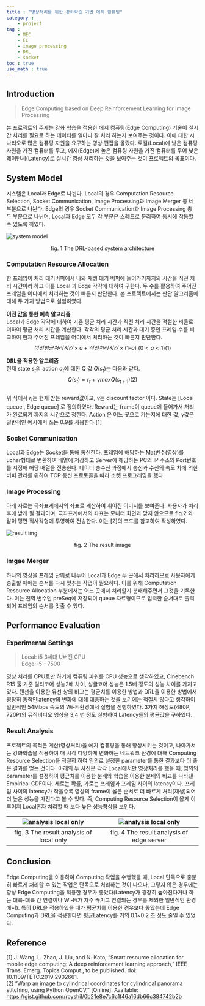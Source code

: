 ```yaml
---
title : "영상처리를 위한 강화학습 기반 에지 컴퓨팅"
category :
    - project
tag : 
    - MEC
    - EC
    - image processing
    - DRL
    - socket
toc : true
use_math : true
---
```


## Introduction

> Edge Computing based on Deep Reinforcement Learning for Image Processing

본 프로젝트의 주제는 강화 학습을 적용한 에지 컴퓨팅(Edge Computing) 기술이 실시간 처리를 필요로 하는 데이터를 얼마나 잘 처리 하는지 보여주는 것이다. 이에 대한 시나리오로 많은 컴퓨팅 자원을 요구하는 영상 편집을 골랐다. 로컬(Local)에 낮은 컴퓨팅 자원을 가진 컴퓨터를 두고, 에지(Edge)에 높은 컴퓨팅 자원을 가진 컴퓨터를 두어 낮은 레이턴시(Latency)로 실시간 영상 처리하는 것을 보여주는 것이 프로젝트의 목표이다.

## System Model

시스템은 Local과 Edge로 나뉜다. Local의 경우 Computation Resource Selection, Socket Communication, Image Processing과 Image Merger 총 네 부분으로 나뉜다. Edge의 경우 Socket Communication과 Image Processing 총 두 부분으로 나뉘며, Local과 Edge 모두 각 부분은 스레드로 분리하여 동시에 작동할 수 있도록 하였다. 

![system model](/assets/images/system-model.png )
<div style="text-align: center">fig. 1 The DRL-based system architecture</div>

### Computation Resource Allocation

한 프레임이 처리 대기버퍼에서 나와 재생 대기 버퍼에 들어가기까지의 시간을 직전 처리 시간이라 하고 이를 Local 과 Edge 각각에 대하여 구한다. 두 수를 활용하여 주어진 프레임을 어디에서 처리하는 것이 빠른지 판단한다. 본 프로젝트에서는 판단 알고리즘에 대해 두 가지 방법으로 실험하였다.

**이전 값을 통한 예측 알고리즘**  
Local과 Edge 각각에 대하여 기존 평균 처리 시간과 직전 처리 시간을 적절한 비율로 더하여 평균 처리 시간을 계산한다. 각각의 평균 처리 시간과 대기 중인 프레임 수를 비교하여 현재 주어진 프레임을 어디에서 처리하는 것이 빠른지 판단한다.  
$${이전 평균 처리 시간 \times a + 직전 처리 시간 \times ( 1 – a )}\ (0 < a < 1)  (1)$$

**DRL을 적용한 알고리즘**  
현재 state $s_t$의 action $a_t$에 대한 Q 값 $Q(s_t)$는 다음과 같다.  
$$ Q(s_t) = r_t\ +\ γ maxQ(s_{t+1}) (2) $$  
위 식에서 $r_t$는 현재 받는 reward값이고, $γ$는 discount factor 이다. State는 [Local queue , Edge queue] 로 정의하였다. Reward는 frame이 queue에 들어가서 처리가 완료되기 까지의 시간으로 정한다. Action 은 어느 곳으로 가는지에 대한 값, γ값은 일반적인 예시에서 쓰는 0.9를 사용한다.[1]

### Socket Communication

Local과 Edge는 Socket을 통해 통신한다. 프레임에 해당하는 Mat변수(영상)를 uchar형태로 변환하여 배열에 저장하고 Server에 해당하는 PC의 IP 주소와 Port번호를 지정해 해당 배열을 전송한다. 데이터 송수신 과정에서 송신과 수신의 속도 차에 의한 버퍼 관리를 위하여 TCP 통신 프로토콜을 따라 소켓 프로그래밍을 했다.

### Image Processing

아래 자료는 극좌표계에서의 좌표로 계산하여 휘어진 이미지를 보여준다. 사용자가 처리 후에 받게 될 결과이며, 극좌표계에서의 좌표는 모니터 화면과 맞지 않으므로 fig.2 와 같이 평면 직사각형에 투영하여 전송한다. 이는 [2]의 코드를 참고하여 작성하였다.

![result img](/assets/images/processed-img.png )
<div style="text-align: center">fig. 2 The result image</div>

### Imgae Merger

하나의 영상을 프레임 단위로 나누어 Local과 Edge 두 곳에서 처리하므로 사용자에게 송출할 때에는 순서를 다시 맞추는 작업이 필요하다. 이를 위해 Computation Resource Allocation 부분에서는 어느 곳에서 처리할지 분배해주면서 그것을 기록한다. 이는 전역 변수인 preSeq에 저장되며 queue 자료형이므로 입력한 순서대로 출력되어 프레임의 순서를 맞출 수 있다. 

## Performance Evaluation

### Experimental Settings
>Local: i5 3세대 U버전 CPU   
 Edge: i5 - 7500

영상 처리를 CPU로만 하기에 컴퓨팅 파워를 CPU 성능으로 생각하였고, Cinebench R15 툴 기준 멀티코어 성능2배 차이, 싱글코어 성능은 1.5배 정도의 성능 차이를 가지고 있다. 랜선을 이용한 유선 상의 비교는 평균치를 이용한 방법과 DRL을 이용한 방법에서 굉장히 동적인latency의 변화에 대해 대응하는 것을 보기에는 적절치 않다고 생각하여 일반적인 54Mbps 속도의 Wi-Fi환경에서 실험을 진행하였다.
3가지 해상도(480P, 720P)의 뮤직비디오 영상을 3,4 번 정도 실험하여 Latency들의 평균값을 구하였다.

### Result Analysis
프로젝트의 목적은 계산(영상처리)을 에지 컴퓨팅을 통해 향상시키는 것이고, 나아가서는 강화학습을 적용하여 매 시각 다양하게 변화하는 네트워크 환경에 대해 Computing Resource Selection을 적절히 하여 임의로 설정한 parameter를 통한 결과보다 더 좋은 결과를 얻는 것이다. 아래의 두 사진은 각각 Local에서만 영상처리를 했을 때, 임의의 parameter를 설정하여 평균치를 이용한 분배와 학습을 이용한 분배의 비교를 나타낸 Empirical CDF이다. 세로는 확률, 가로는 프레임과 프레임 사이의 latency이다. 프레임 사이의 latency가 작을수록 영상의 frame이 옳은 순서로 더 빠르게 처리(재생)되어 더 높은 성능을 가진다고 볼 수 있다. 즉, Computing Resource Selection이 옳게 이루어져 Local혼자 처리할 때 보다 높은 성능향상을 보인다.

| ![analysis local only](/assets/images/analysis-local-only.png )| ![analysis local only](/assets/images/analysis-DRL.png ) | 
| --- | --- |
|<center>fig. 3 The result analysis of local only</center> | <center>fig. 4 The result analysis of edge server</center> |

## Conclusion

Edge Computing을 이용하여 Computing 작업을 수행했을 때, Local 단독으로 충분히 빠르게 처리할 수 있는 작업은 단독으로 처리하는 것이 나으나, 그렇지 않은 경우에는 항상 Edge Computing을 적용한 경우가 좋았다(Latency가 굉장히 높아진다거나 하는 대륙-대륙 간 연결이나 Wi-Fi가 자주 끊기고 연결되는 경우를 제외한 일반적인 환경에서). 특히 DRL을 적용하였을 때가 평균치를 이용한 경우보다 좋았는데 Edge Computing과 DRL을 적용한다면 평균Latency를 거의 0.1~0.2 초 정도 줄일 수 있었다.

## Reference

[1] J. Wang, L. Zhao, J. Liu, and N. Kato, “Smart resource allocation for mobile edge computing: A deep reinforcement learning approach,” IEEE Trans. Emerg. Topics Comput., to be published. doi: 10.1109/TETC.2019.2902661.  
[2] “Warp an image to cylindrical coordinates for cylindrical panorama stitching, using Python OpenCV,” [Online]. Available: https://gist.github.com/royshil/0b21e8e7c6c1f46a16db66c384742b2b